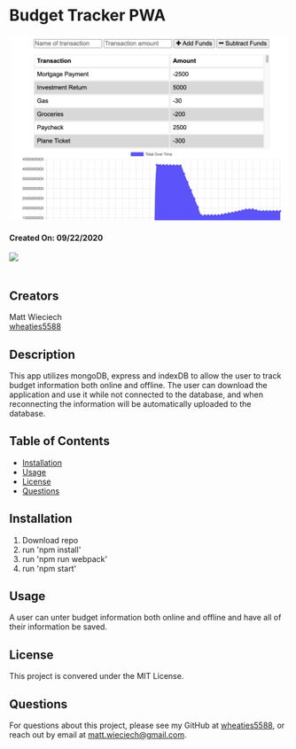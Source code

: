 # Budget Tracker PWA

​![Product Logo](./images/budget-ss.png)
#### Created On: 09/22/2020  

![](https://img.shields.io/badge/license-MIT%20License-blue?style=flat-square)  
​
## Creators
Matt Wieciech  
[wheaties5588](https://github.com/wheaties5588)

## Description
This app utilizes mongoDB, express and indexDB to allow the user to track budget information both online and offline. The user can download the application and use it while not connected to the database, and when reconnecting the information will be automatically uploaded to the database.
## Table of Contents
* [Installation](#installation)
* [Usage](#usage)
* [License](#license)
* [Questions](#questions)

## Installation
1. Download repo
2. run 'npm install'
3. run 'npm run webpack'
4. run 'npm start'

## Usage
A user can unter budget information both online and offline and have all of their information be saved.

## License
This project is convered under the MIT License.

## Questions
For questions about this project, please see my GitHub at [wheaties5588](https://github.com/wheaties5588), or reach out by email at matt.wieciech@gmail.com.